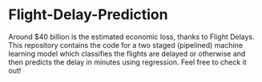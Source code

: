 # Flight-Delay-Prediction
Around $40 billion is the estimated economic loss, thanks to Flight Delays. This repository contains the code for a two staged (pipelined) machine learning model which classifies the flights are delayed or otherwise and then predicts the delay in minutes using regression. Feel free to check it out!
